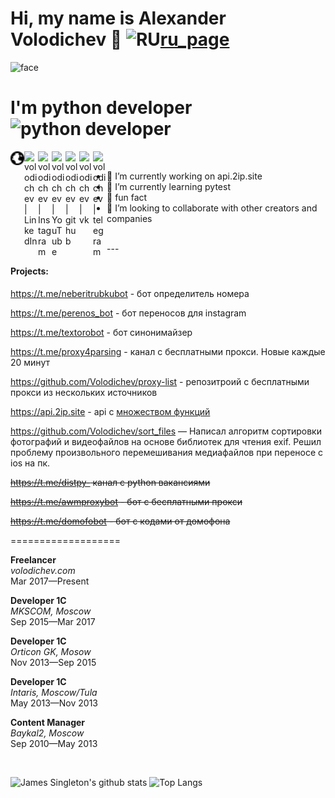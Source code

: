 


# Hi, my name is Alexander Volodichev 👋  ![RU](https://raw.githubusercontent.com/Volodichev/volodichev.github.io/master/russia.png)[ru_page]


![face](https://raw.githubusercontent.com/Volodichev/volodichev.github.io/master/sticker.png#center)


# I'm python developer <img alt="python developer" width="26px" src="https://raw.githubusercontent.com/jmnote/z-icons/master/16x16/python.png" /> 

[<img align="left" alt="volodichev.com" width="22px" src="https://raw.githubusercontent.com/iconic/open-iconic/master/svg/globe.svg" />][website]
[<img align="left" alt="volodichev | LinkedIn" width="22px" src="https://cdn.jsdelivr.net/npm/simple-icons@v3/icons/linkedin.svg" />][linkedin]
[<img align="left" alt="volodichev | Instagram" width="22px" src="https://cdn.jsdelivr.net/npm/simple-icons@v3/icons/instagram.svg" />][instagram]
[<img align="left" alt="volodichev | YouTube" width="22px" src="https://cdn.jsdelivr.net/npm/simple-icons@v3/icons/youtube.svg" />][youtube]
[<img align="left" alt="volodichev | github" width="22px" src="https://cdn.jsdelivr.net/npm/simple-icons@v3/icons/github.svg" />][github]
[<img align="left" alt="volodichev | vk" width="22px" src="https://cdn.jsdelivr.net/npm/simple-icons@v3/icons/vk.svg" />][vk]
[<img align="left" alt="volodichev | telegram" width="22px" src="https://cdn.jsdelivr.net/npm/simple-icons@v3/icons/telegram.svg" />][tg]

<br/>


- 🔭 I’m currently working on api.2ip.site 
- 🌱 I’m currently learning pytest
- 🎯 fun fact
- 👯 I’m looking to collaborate with other creators and companies


<br/>
---


#### Projects:

https://t.me/neberitrubkubot - бот определитель номера

https://t.me/perenos_bot - бот переносов для instagram

https://t.me/textorobot - бот синонимайзер

https://t.me/proxy4parsing - канал с бесплатными прокси. Новые каждые 20 минут

https://github.com/Volodichev/proxy-list - репозитроий с бесплатными прокси из нескольких источников

https://api.2ip.site - api с [множеством функций][api_docs]

https://github.com/Volodichev/sort_files — Написал алгоритм сортировки фотографий и видеофайлов на основе библиотек для чтения exif. Решил проблему произвольного перемешивания медиафайлов при переносе с ios на пк.



~~https://t.me/distpy- канал с python вакансиями~~

~~https://t.me/awmproxybot - бот с бесплатными прокси~~

~~https://t.me/domofobot - бот с кодами от домофона~~


===================

**Freelancer**<br/>
_volodichev.com<br/>_
Mar 2017—Present 

**Developer 1C**<br/>
_MKSCOM, Moscow<br/>_
Sep 2015—Mar 2017<br/>

**Developer 1C**<br/>
_Orticon GK, Mosow<br/>_
Nov 2013—Sep 2015<br/>

**Developer 1C**<br/>
_Intaris, Moscow/Tula<br/>_
May 2013—Nov 2013<br/>

**Content Manager**<br/>
_Baykal2, Moscow<br/>_
Sep 2010—May 2013<br/>


[website]: https://volodichev.com
[linkedin]: https://linkedin.com/in/volodichev
[github]: http://github.com/volodichev
[youtube]: https://youtube.com/mrVolodichev
[instagram]: https://instagram.com/volodichev
[vk]: https://vk.com/volodichevcom
[tg]: https://t.me/volodichev
[api_docs]: https://blog.volodichev.com/api
[ru_page]: /index_ru

<br/>

![James Singleton's github stats](https://github-readme-stats.vercel.app/api?username=Volodichev&show_icons=true&title_color=fff&icon_color=6B8E23&text_color=9f9f9f&bg_color=000)
![Top Langs](https://github-readme-stats.vercel.app/api/top-langs/?username=Volodichev&layout=compact&bg_color=000&text_color=9f9f9f&title_color=fff)




